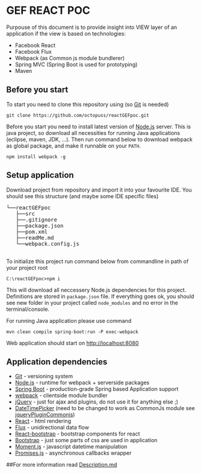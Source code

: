 GEF REACT POC
===
Purpouse of this document is to provide insight into VIEW layer of an application if the view is based on technologies:

- Facebook React
- Facebook Flux
- Webpack (as Common js module bundlerer)
- Spring MVC (Spring Boot is used for prototyping)
- Maven

Before you start
---
To start you need to clone this repository using (so [Git](http://git-scm.com/) is needed)

    git clone https://github.com/octopuss/reactGEFpoc.git

Before you start you need to install latest version of [Node.js](www.nodejs.org/downloads) server. This is java project, so download all necessities for running Java applications (eclipse, maven, JDK, ...). Then run command below to download webpack as global package, and make it runnable on your `PATH`.

    npm install webpack -g

Setup application
---
Download project from repository and import it into your favourite IDE. You should see this structure (and maybe some IDE specific files)

<pre>
└──reactGEFpoc
   ├──src
   ├──.gitignore
   ├──package.json
   ├──pom.xml
   ├──readMe.md
   └──webpack.config.js

</pre>
To initialize this project run command below from commandline in path of your project root

    C:\reactGEFpoc>npm i

This will download all neccessery Node.js dependencies for this project. Definitions are stored in `package.json` file. If everything goes ok, you should see new folder in your project called `node_modules` and no error in the terminal/console.

For running Java application please use command

    mvn clean compile spring-boot:run -P exec-webpack


Web application should start on [http://localhost:8080](http://localhost:8080)


Application dependencies
---

-   [Git](http://git-scm.com/) - versioning system
-	[Node.js](http://nodejs.org/) - runtime for webpack + serverside packages
-   [Spring Boot](http://projects.spring.io/spring-boot/) - production-grade Spring based Application support
-   [webpack](http://webpack.github.io/) - clientside module bundler
-   [jQuery](http://jquery.com/) - just for ajax and plugins, do not use it for anything else ;)
-   [DateTimePicker](http://xdsoft.net/jqplugins/datetimepicker/) (need to be changed to work as CommonJs module see [jqueryPluginCommonjs](https://github.com/umdjs/umd/blob/master/jqueryPluginCommonjs.js))
-	[React](http://facebook.github.io/react/) - html rendering
-	[Flux](http://facebook.github.io/flux/docs/overview.html) - unidirectional data flow
-   [React-bootstrap](http://react-bootstrap.github.io/) - bootstrap components for react
-	[Bootstrap](http://getbootstrap.com/) - just some parts of css are used in application
-   [Moment.js](http://momentjs.com/) - javascript datetime manipulation
-   [Promises.js](https://www.promisejs.org/) - asynchronous callbacks wrapper


##For more information read [Description.md](https://github.com/octopuss/reactGEFpoc/blob/master/Description.md)